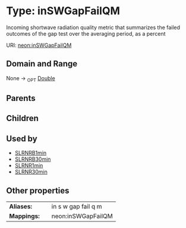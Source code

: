 
# Type: inSWGapFailQM


Incoming shortwave radiation quality metric that summarizes the failed outcomes of the gap test over the averaging period, as a percent

URI: [neon:inSWGapFailQM](https://data.neonscience.org/inSWGapFailQM)


## Domain and Range

None ->  <sub>OPT</sub> [Double](types/Double.md)

## Parents


## Children


## Used by

 * [SLRNRB1min](SLRNRB1min.md)
 * [SLRNRB30min](SLRNRB30min.md)
 * [SLRNR1min](SLRNR1min.md)
 * [SLRNR30min](SLRNR30min.md)

## Other properties

|  |  |  |
| --- | --- | --- |
| **Aliases:** | | in s w gap fail q m |
| **Mappings:** | | neon:inSWGapFailQM |

